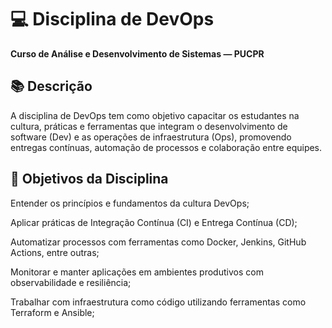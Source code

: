 # 💻 Disciplina de DevOps

__Curso de Análise e Desenvolvimento de Sistemas — PUCPR__ 



## 📚 Descrição
A disciplina de DevOps tem como objetivo capacitar os estudantes na cultura, práticas e ferramentas que integram o desenvolvimento de software (Dev) e as operações de infraestrutura (Ops), promovendo entregas contínuas, automação de processos e colaboração entre equipes.

## 🎯 Objetivos da Disciplina
Entender os princípios e fundamentos da cultura DevOps;

Aplicar práticas de Integração Contínua (CI) e Entrega Contínua (CD);

Automatizar processos com ferramentas como Docker, Jenkins, GitHub Actions, entre outras;

Monitorar e manter aplicações em ambientes produtivos com observabilidade e resiliência;

Trabalhar com infraestrutura como código utilizando ferramentas como Terraform e Ansible;

